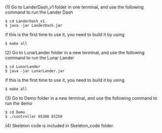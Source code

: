 
(1) Go to LanderDash_v1 folder in one terminal, and use the following command to run the Lander Dash
```
$ cd LanderDash_v1
$ java -jar LanderDash.jar
```
if this is the first time to use it, you need to build it by using 
```
$ make all
``` 

(2) Go to LunarLander folder in a new terminal, and use the following command to run the Lunar Lander
```
$ cd LunarLander
$ java -jar LunarLander.jar
```
if this is the first time to use it, you need to build it by using 
```
$ make all
``` 

(3) Go to Demo folder in a new terminal, and use the following command to run the demo
```
$ cd Demo
$ ./controller 65200 65250
```
(4) Skeleton code is included in Skeleton_code folder.